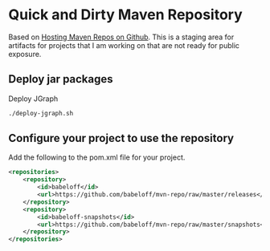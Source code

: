 # Quick and Dirty Maven Repository

Based on [Hosting Maven Repos on Github](https://cemerick.com/2010/08/24/hosting-maven-repos-on-github/).
This is a staging area for artifacts for projects that I am working on that are not ready for public exposure.

## Deploy jar packages

Deploy JGraph

```bash
./deploy-jgraph.sh
```

## Configure your project to use the repository

Add the following to the pom.xml file for your project.

```xml
<repositories>
    <repository>
        <id>babeloff</id>
        <url>https://github.com/babeloff/mvn-repo/raw/master/releases</url>
    </repository>
    <repository>
        <id>babeloff-snapshots</id>
        <url>https://github.com/babeloff/mvn-repo/raw/master/snapshots</url>
    </repository>
</repositories>
```

